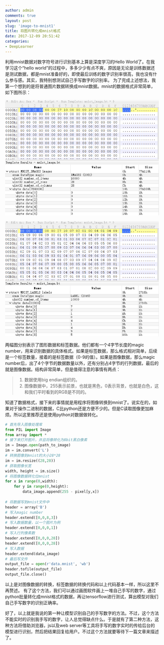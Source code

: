 ```yaml
---
author: admin
comments: true
layout: post
slug: 'image-to-mnist1'
title: 将图片转化成mnist格式
date: 2017-12-09 20:51:42
categories:
- DeepLearner
---
```


利用mnist数据对数字符号进行识别基本上算是深度学习的Hello World了。在我学习这个“hello world”的过程中，多多少少有点不爽，原因是无论是训练数据还是测试数据，都是mnist准备好的，即使最后训练的数字识别率很高，我也没有什么参与感。其实，我特别想测试自己手写数字的识别率。
为了完成上述想法，我第一个想到的是将普通图片数据转换成mnist数据。mnist的数据格式非常简单，如下图所示：

[![2017-12-10-t10k-images.idx3-ubyte](/uploads/2017/12/2017-12-10-t10k-images.idx3-ubyte.png)](/uploads/2017/12/2017-12-10-t10k-images.idx3-ubyte.png)

[![2017-12-10-t10k-labels.idx1-ubyte](/uploads/2017/12/2017-12-10-t10k-labels.idx1-ubyte.png)](/uploads/2017/12/2017-12-10-t10k-labels.idx1-ubyte.png)

两幅图分别表示了图形数据和标签数据。他们都有一个4字节长度的magic number，用来识别数据的具体格式。如果是标签数据，那么格式相对简单，后续是一个标签数量，接着的是标签数据（0-9的值）。如果是图像数据，那么magic number后，出了4个字节的数据数量以外，还有分别占4字节的行列数据，最后的就是图像数据。结构非常简单，但是值得注意的事情有两点：
> 1. 数据使用big endian组织的。
> 2. 图像数据中，255表示前景，也就是黑色，0表示背景，也就是白色，这和我们平时看到的RGB是不同的。

知道了数据格式，接下来的事情就是用程序将图像转换到mnist了。说实在的，如果对于操作二进制的数据，C比python还是方便不少的。但是C读取图像更加麻烦。所以这里推荐还是使用python对数据做转化。

``` python
# 首先导入图像处理库
from PIL import Image
from array import *
# 接下来打开图片，并且将像转化为8bit黑白像素
im = Image.open(path_to_image)
im = im.convert('L')
# 转换图像到mnist的大小28*28
im = im.resize((28,28))
# 获取图像长宽
width, height = im.size()
# 将图像数据转化位mnist
for x in range(0,width):
	for y in range(0,height):
		data_image.append(255 - pixel[y,x])

# 将数据写到mnist文件中
header = array('B')
# 写入magic number
header.extend([0,0,8,3])
# 写入数据数量，以一个图片为例
header.extend([0,0,0,1])
# 写入行列像素数
header.extend([0,0,0,28])
header.extend([0,0,0,28])
# 写入数据
header.extend(data_image)
# 最后写文件
output_file = open(r'data.mnist', 'wb')
header.tofile(output_file)
output_file.close()
```
以上是对图像数据的转换，标签数据的转换代码和以上代码基本一样，所以这里不再赘述。
有了这个方法，我们可以通过画图软件画上一堆自己手写的数字，通过python批量转化成mnist格式的数据，再让tensorflow进行测试，算出模型对我们自己手写数字的识别正确率。

好了，以上就是我说的第一种让模型识别自己的手写数字的方法。不过，这个方法不能实时的识别我手写的数字，让人总觉得缺点什么。于是就有了第二种方法，这种方法将借助浏览器，js以及web server等工具将手写的数字实时的传给后台的模型进行识别，然后把结果回复给用户。不过这个方法就要等待下一篇文章来描述了。